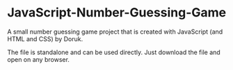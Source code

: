 # JavaScript-Number-Guessing-Game
A small number guessing game project that is created with JavaScript (and HTML and CSS) by Doruk.

The file is standalone and can be used directly. 
Just download the file and open on any browser.
